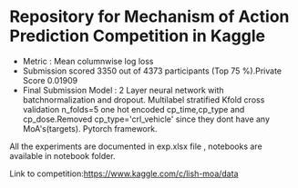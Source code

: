 # Repository for Mechanism of Action Prediction Competition in Kaggle

* Metric : Mean columnwise log loss
* Submission scored 3350 out of 4373 participants (Top 75 %).Private Score 0.01909
* Final Submission Model :
2 Layer neural network with batchnormalization and dropout.
Multilabel stratified Kfold cross validation n_folds=5
one hot encoded cp_time,cp_type and cp_dose.Removed cp_type='crl_vehicle' since they dont have any MoA's(targets).
Pytorch framework.

All the experiments are documented in exp.xlsx file , notebooks are available in notebook folder.

Link to competition:https://www.kaggle.com/c/lish-moa/data
